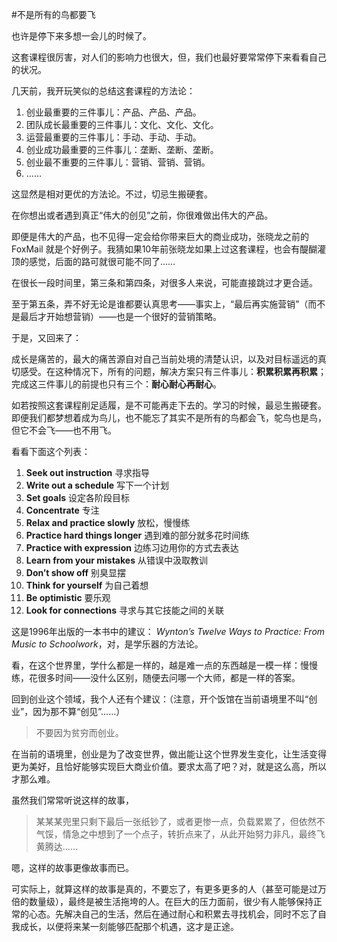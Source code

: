 #不是所有的鸟都要飞

也许是停下来多想一会儿的时候了。

这套课程很厉害，对人们的影响力也很大，但，我们也最好要常常停下来看看自己的状况。

几天前，我开玩笑似的总结这套课程的方法论：

1. 创业最重要的三件事儿：产品、产品、产品。
2. 团队成长最重要的三件事儿：文化、文化、文化。
3. 运营最重要的三件事儿：手动、手动、手动。
4. 创业成功最重要的三件事儿：垄断、垄断、垄断。
5. 创业最不重要的三件事儿：营销、营销、营销。
6. ……

这显然是相对更优的方法论。不过，切忌生搬硬套。

在你想出或者遇到真正“伟大的创见”之前，你很难做出伟大的产品。

即便是伟大的产品，也不见得一定会给你带来巨大的商业成功，张晓龙之前的 FoxMail 就是个好例子。我猜如果10年前张晓龙如果上过这套课程，也会有醍醐灌顶的感觉，后面的路可就很可能不同了……

在很长一段时间里，第三条和第四条，对很多人来说，可能直接跳过才更合适。

至于第五条，弄不好无论是谁都要认真思考——事实上，“最后再实施营销”（而不是最后才开始想营销）——也是一个很好的营销策略。

于是，又回来了：

成长是痛苦的，最大的痛苦源自对自己当前处境的清楚认识，以及对目标遥远的真切感受。在这种情况下，所有的问题，解决方案只有三件事儿：**积累积累再积累**；完成这三件事儿的前提也只有三个：**耐心耐心再耐心**。

如若按照这套课程削足适履，是不可能再走下去的。学习的时候，最忌生搬硬套。即便我们都梦想着成为鸟儿，也不能忘了其实不是所有的鸟都会飞，鸵鸟也是鸟，但它不会飞——也不用飞。

看看下面这个列表：

1. **Seek out instruction** 寻求指导
2. **Write out a schedule** 写下一个计划
3. **Set goals** 设定各阶段目标
4. **Concentrate** 专注
5. **Relax and practice slowly** 放松，慢慢练
6. **Practice hard things longer** 遇到难的部分就多花时间练
7. **Practice with expression** 边练习边用你的方式去表达
8. **Learn from your mistakes** 从错误中汲取教训
9. **Donʼt show off** 别臭显摆
10. **Think for yourself** 为自己着想
11. **Be optimistic** 要乐观
12. **Look for connections** 寻求与其它技能之间的关联

这是1996年出版的一本书中的建议： *Wyntonʼs Twelve Ways to Practice: From Music to Schoolwork*，对，是学乐器的方法论。

看，在这个世界里，学什么都是一样的，越是难一点的东西越是一模一样：慢慢练，花很多时间——没什么区别，随便去问哪一个大师，都是一样的答案。

回到创业这个领域，我个人还有个建议：（注意，开个饭馆在当前语境里不叫“创业”，因为那不算“创见”……）

> 不要因为贫穷而创业。

在当前的语境里，创业是为了改变世界，做出能让这个世界发生变化，让生活变得更为美好，且恰好能够实现巨大商业价值。要求太高了吧？对，就是这么高，所以才那么难。

虽然我们常常听说这样的故事，

> 某某某兜里只剩下最后一张纸钞了，或者更惨一点，负载累累了，但依然不气馁，情急之中想到了一个点子，转折点来了，从此开始努力非凡，最终飞黄腾达…… 

嗯，这样的故事更像故事而已。

可实际上，就算这样的故事是真的，不要忘了，有更多更多的人（甚至可能是过万倍的数量级），最终是被生活拖垮的人。在巨大的压力面前，很少有人能够保持正常的心态。先解决自己的生活，然后在通过耐心和积累去寻找机会，同时不忘了自我成长，以便将来某一刻能够匹配那个机遇，这才是正途。

